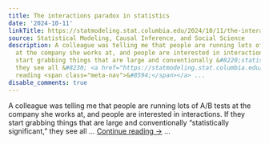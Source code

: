 ```yaml
---
title: The interactions paradox in statistics
date: '2024-10-11'
linkTitle: https://statmodeling.stat.columbia.edu/2024/10/11/the-interactions-paradox-in-statistics/
source: Statistical Modeling, Causal Inference, and Social Science
description: A colleague was telling me that people are running lots of A/B tests
  at the company she works at, and people are interested in interactions. If they
  start grabbing things that are large and conventionally &#8220;statistically significant,&#8221;
  they see all &#8230; <a href="https://statmodeling.stat.columbia.edu/2024/10/11/the-interactions-paradox-in-statistics/">Continue
  reading <span class="meta-nav">&#8594;</span></a> ...
disable_comments: true
---
```

A colleague was telling me that people are running lots of A/B tests at the company she works at, and people are interested in interactions. If they start grabbing things that are large and conventionally &#8220;statistically significant,&#8221; they see all &#8230; <a href="https://statmodeling.stat.columbia.edu/2024/10/11/the-interactions-paradox-in-statistics/">Continue reading <span class="meta-nav">&#8594;</span></a> ...
